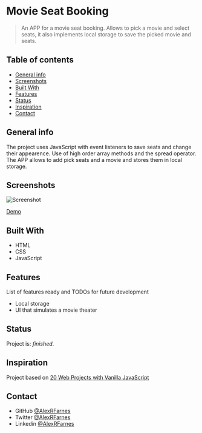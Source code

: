 # Movie Seat Booking

> An APP for a movie seat booking. Allows to pick a movie and select seats, it also implements local storage to save the picked movie and seats.

## Table of contents

- [General info](#general-info)
- [Screenshots](#screenshots)
- [Built With](#built-with)
- [Features](#features)
- [Status](#status)
- [Inspiration](#inspiration)
- [Contact](#contact)

## General info

The project uses JavaScript with event listeners to save seats and change their appearence. Use of high order array methods and the spread operator. The APP allows to add pick seats and a movie and stores them in local storage.

## Screenshots

![Screenshot](./images/screenshot.png)

[Demo]()

## Built With

- HTML
- CSS
- JavaScript

## Features

List of features ready and TODOs for future development

- Local storage
- UI that simulates a movie theater

## Status

Project is: _finished_.

## Inspiration

Project based on [20 Web Projects with Vanilla JavaScript](https://www.udemy.com/course/web-projects-with-vanilla-javascript/)

## Contact

- GitHub [@AlexRFarnes](https://github.com/AlexRFarnes)
- Twitter [@AlexRFarnes](https://twitter.com/alexrfarnes)
- Linkedin [@AlexRFarnes](https://www.linkedin.com/in/alexrfarnes/)
